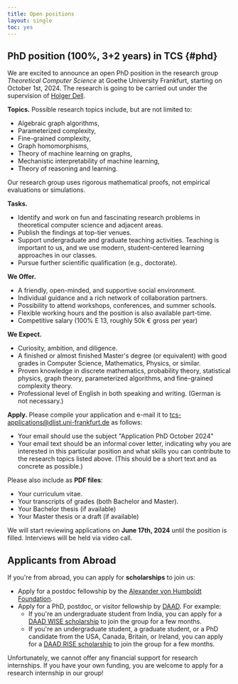 ```yaml
---
title: Open positions
layout: single
toc: yes
---
```


<!-- There are currently no open positions in the TCS team at Goethe University Frankfurt. -->

## PhD position (100%, 3+2 years) in TCS {#phd}

We are excited to announce an open PhD position in the research group _Theoretical Computer Science_ at Goethe University Frankfurt, starting on October 1st, 2024.
The research is going to be carried out under the supervision of [Holger Dell](/~dell).

**Topics.**
Possible research topics include, but are not limited to:

- Algebraic graph algorithms,
- Parameterized complexity,
- Fine-grained complexity,
- Graph homomorphisms,
- Theory of machine learning on graphs,
- Mechanistic interpretability of machine learning,
- Theory of reasoning and learning.

Our research group uses rigorous mathematical proofs, not empirical evaluations or simulations.

**Tasks.**

- Identify and work on fun and fascinating research problems in
  theoretical computer science and adjacent areas.
- Publish the findings at top-tier venues.
- Support undergraduate and graduate teaching activities. Teaching is important to us, and we use modern, student-centered
  learning approaches in our classes.
- Pursue further scientific qualification (e.g., doctorate).

**We Offer.**

- A friendly, open-minded, and supportive social environment.
- Individual guidance and a rich network of collaboration partners.
- Possibility to attend workshops, conferences, and summer schools.
- Flexible working hours and the position is also available part-time.
- Competitive salary (100% E 13, roughly 50k € gross per year)

**We Expect.**

- Curiosity, ambition, and diligence.
- A finished or almost finished Master's degree (or equivalent) with good grades in Computer Science, Mathematics, Physics, or similar.
- Proven knowledge in discrete mathematics, probability theory, statistical physics, graph theory, parameterized algorithms, and fine-grained complexity theory.
- Professional level of English in both speaking and writing. (German is not necessary.)

**Apply.**
Please compile your application and e-mail it to [tcs-applications@dlist.uni-frankfurt.de](mailto:tcs-applications@dlist.uni-frankfurt.de) as follows:

- Your email should use the subject "Application PhD October 2024"
- Your email text should be an informal cover letter, indicating why you are interested in this particular position and what skills you can contribute to the research topics listed above. (This should be a short text and as concrete as possible.)

Please also include as **PDF files**:

- Your curriculum vitae.
- Your transcripts of grades (both Bachelor and Master).
- Your Bachelor thesis (if available)
- Your Master thesis or a draft (if available)

We will start reviewing applications on **June 17th, 2024** until the position is filled. Interviews will be held via video call.

<!--
## Fully-funded PhD position (3 years) in ADYN research unit

The research unit "Algorithms, Dynamics, and Information Flow in Networks" ([ADYN](https://adyn.cs.uni-frankfurt.de/)) is inviting applications for a PhD or Postdoc position, starting as soon as possible.
The research is going to be carried out at Goethe University Frankfurt under the supervision of [Holger Dell](/~dell) in collaboration with other ADYN members.

### Topics

The project has the title "Parameterized Complexity of Network Dynamics", and is about dynamic processes on graphs, such as virus, or fake news, spreading through a social network. During the project, you will learn, develop and employ mathematically provable analysis techniques for such processes. The goals are to analyze dynamic processes based on structural parameters of the graphs, to determine the parameterized and fine-grained complexity of inference and influence problems for such processes, and to develop techniques to study dynamic processes on temporal graphs.

### We Offer

- A fun and meaningful research project at the intersection of parameterized complexity, statistical physics, and graph theory.
- A friendly, open-minded, and supportive social environment.
- Individual guidance and a rich network of collaboration partners.
- Possibility to attend workshops, conferences, and summer schools.
- Flexible working hours and the position is also available part-time.
- Competitive salary (100% E 13, roughly 50k € gross per year)

### We Expect

- Curiosity, ambition, and diligence.
- A finished or almost finished Master's degree (or equivalent) with good grades in Computer Science, Mathematics, Physics, or similar.
- The inclination and ability to quickly learn about discrete mathematics, probability theory, statistical physics, graph theory, parameterized algorithms, and fine-grained complexity theory.
- Professional level of English in both speaking and writing. (German is not necessary.)
- For postdoc candidates, a strong publication record is required.

### Apply

Please compile your application and e-mail it to tcs-applications@dlist.uni-frankfurt.de. Your application should include **as a single PDF file**:

- A cover letter, indicating why you are interested in the position and what you can contribute to the project. (This does not need to be a formal letter.)
- The names and contact details of one or two references.
- Your curriculum vitae.
- Your transcripts of grades (both Bachelor and Master).

Please also include as separate PDF files:

- Your Bachelor thesis (if available)
- Your Master thesis or a draft (if available)
- For postdoc candidates: Your most important paper (that is, the one where you have written most of the text)

**The application deadline is June 16, 2023, at 2pm Frankfurt time.** We hope that all interviews will be held via video call on June 22 between 10am and 5pm Frankfurt time. If the funding agency gives final approval, which is likely, then the position can start from July or later.
-->

<!-- ## Full-time position in the e-Learning Project Algo-Learn {#algo-learn}

The _Theoretical Computer Science_ group at Goethe University Frankfurt is looking for a computer scientist (or similar) with a passion for teaching algorithms to help develop our e-learning platform _Algo-Learn_. We offer a full-time or part-time position for 16 months. If necessary, the work can be done remotely from within Germany. Moreover, part of the time (25%) can be used for self-guided research either in theoretical computer science or in e-learning (but it is not a PhD position). The project is commencing as soon as possible and is going to be carried out under the supervision of Prof. [Holger Dell](/~dell).


**Project Overview.**
The goal of the project is to develop a fun and interactive e-learning platform for typical undergraduate algorithms courses. The project focuses on designing exercises that facilitate interactive problem-solving activities, providing students with hands-on experiences that can be used for practice and self-assessment. The role entails:

- Crafting didactic objectives for the platform.
- Coding interactive exercises and visualizations.
- Enhancing the learning experience, e.g., by incorporating gamification elements.
- Ensuring rigorous quality assurance processes.
- Leading a team of student assistants who help develop and test the platform.
- Learning industry-standard web development tools, such as [TypeScript](https://www.typescriptlang.org/), [React](https://react.dev/), and [Tailwind CSS](https://tailwindcss.com/).

Our aim for the platform is to match the quality and style of Duolingo. Check out an [early prototype](https://tcs.uni-frankfurt.de/algo-learn/) and its [source code](https://github.com/goethe-tcs/algo-learn).

**We Offer.**

- The possibility to work on a fun and meaningful e-learning project.
- Collaborative and fun working environment.
- The opportunity to extend your software development and leadership skills.
- Flexible working hours and location.
- Full-time position with a competitive public-sector salary (40 hours/week, 100% E13, roughly 53k € gross per year). The position is also available part-time, please indicate your preference in your application.
- 25% of your time can be used for self-guided research in theoretical computer science or in e-learning.

**We Expect.**

- A finished or almost finished Master's degree (or equivalent) in Computer Science, Mathematics, Physics, or similar.
- Proven knowledge in algorithms and complexity, e.g., through your thesis or tutoring experience.
- Capacity to lead a small team of student research assistants.
- Professional proficiency in English; German skills are a plus, but not mandatory.
- Preexisting knowledge of web development is a plus, but not mandatory.
- Working 3 days per week on-site in Frankfurt is a plus. If this is not possible for you, you must be willing to travel for occasional meetings. Moreover, for legal reasons, you must be registered in Germany, or be willing to move to Germany at least for the first few months of the project.

**Apply.**

Interested candidates are requested to compile their application and send it to [tcs-applications@dlist.uni-frankfurt.de](mailto:tcs-applications@dlist.uni-frankfurt.de). Please use "Algo-Learn" in the subject line. In the email body, please state:

- Your interest in the role
- Your relevant expertise
- Whether you prefer a full-time or part-time position
- Your earliest possible starting date
- Whether you are willing to work on-site in Frankfurt

In the attachment, please include **as PDF files**:

- Detailed curriculum vitae.
- Transcripts of grades (both Bachelor and Master, if available).
- Most relevant piece of scientific writing (e.g., thesis or publication), where you have written most of the text.

We will start reviewing applications on **February 28, 2024** until the position is filled. Interviews will be held via video call in early March. -->

<!-- ## Two HiWi Positions (up to 40 hours per month) to help develop Algo-Learn {#algo-learn-hiwi}

If you are a student at Goethe University Frankfurt, enjoyed ALGO1, and have relevant programming experience, you can apply for a HiWi position to help develop the [Algo-Learn](https://tcs.uni-frankfurt.de/algo-learn) platform!
It is an open-source project, and you can look at the source code here: [github.com/goethe-tcs/algo-learn](https://github.com/goethe-tcs/algo-learn).
We expect that you work from the Bockenheim office for at least 5 hours per week, in the remaining hours you can also work remotely.
Please apply by sending an informal email to [tcs-applications@dlist.uni-frankfurt.de](mailto:tcs-applications@dlist.uni-frankfurt.de).
Please use "Algo-Learn HiWi" in the subject line, and include your motivation for applying, your grades in DISMOD, ALGO1, and ALGO2, as well as a short description of your relevant programming experience. -->

## Applicants from Abroad

If you're from abroad, you can apply for **scholarships** to join us:

- Apply for a postdoc fellowship by the [Alexander von Humboldt Foundation](https://www.humboldt-foundation.de/en/apply/sponsorship-programmes/humboldt-research-fellowship).
- Apply for a PhD, postdoc, or visitor fellowship by [DAAD](https://www2.daad.de/deutschland/stipendium/datenbank/en/21148-scholarship-database/). For example:
  - If you're an undergraduate student from India, you can apply for a [DAAD WISE scholarship](https://daad.de/go/en/stipa50015295) to join the group for a few months.
  - If you're an undergraduate student, a graduate student, or a PhD candidate from the USA, Canada, Britain, or Ireland, you can apply for a [DAAD RISE scholarship](https://www.daad.de/rise/en/) to join the group for a few months.

Unfortunately, we cannot offer any financial support for research internships. If you have your own funding, you are welcome to apply for a research internship in our group!
